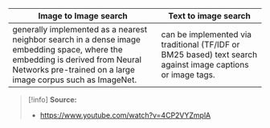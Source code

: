 
| **Image to Image search**                                                                                                                                                                      | **Text to image search**                                                                                    |
| ---------------------------------------------------------------------------------------------------------------------------------------------------------------------------------------------- | ----------------------------------------------------------------------------------------------------------- |
| generally implemented as a nearest neighbor search in a dense image embedding space, where the embedding is derived from Neural Networks pre-trained on a large image corpus such as ImageNet. | can be implemented via traditional (TF/IDF or BM25 based) text search against image captions or image tags. |
> [!info] **Source:**
> - https://www.youtube.com/watch?v=4CP2VYZmplA

